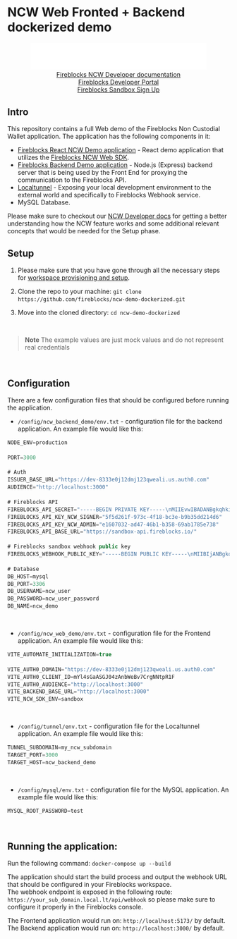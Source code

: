 # NCW Web Fronted + Backend dockerized demo
<div align="center">
  <div>
    <img src="./image/logo.svg" width="400px" heigth="200px">
      <div>
        <a href="https://ncw-developers.fireblocks.com/docs">Fireblocks NCW Developer documentation</a>
      </div>
      <div>
        <a href="https://developers.fireblocks.com/">Fireblocks Developer Portal</a>
      </div>
      <div>
        <a href="https://www.fireblocks.com/developer-sandbox-sign-up/">Fireblocks Sandbox Sign Up</a>
      </div>
  </div>
</div>



## Intro
This repository contains a full Web demo of the Fireblocks Non Custodial Wallet application.
The application has the following components in it:
- [Fireblocks React NCW Demo application](https://github.com/fireblocks/ncw-web-demo.git#main) - React demo application that utilizes the [Fireblocks NCW Web SDK](https://github.com/fireblocks/ncw-js-sdk).
- [Fireblocks Backend Demo application]() - Node.js (Express) backend server that is being used by the Front End for proxying the communication to the Fireblocks API.
- [Localtunnel](https://theboroer.github.io/localtunnel-www/) - Exposing your local development environment to the external world and specifically to Fireblocks Webhook service.
- MySQL Database.

Please make sure to checkout our [NCW Developer docs](https://ncw-developers.fireblocks.com/docs) for getting a better understanding how the NCW feature works and some additional relevant concepts that would be needed for the Setup phase.


## Setup

1. Please make sure that you have gone through all the necessary steps for [workspace provisioning and setup](https://ncw-developers.fireblocks.com/docs/implementation-steps).

2. Clone the repo to your machine:
```git clone https://github.com/fireblocks/ncw-demo-dockerized.git```

3. Move into the cloned directory:
```cd ncw-demo-dockerized```

<br/> 

> **Note**
> The example values are just mock values and do not represent real credentials

<br/>

## Configuration

There are a few configuration files that should be configured before running the application.
- `/config/ncw_backend_demo/env.txt` - configuration file for the backend application. An example file would like this:

```js
NODE_ENV=production

PORT=3000

# Auth
ISSUER_BASE_URL="https://dev-8333e0j12dmj123qweali.us.auth0.com"
AUDIENCE="http://localhost:3000"

# Fireblocks API 
FIREBLOCKS_API_SECRET="-----BEGIN PRIVATE KEY-----\nMIIEvwIBADANBgkqhkiG9w0BAQEFAASCBKkwggSlAgEAAoIBAQCodFzlv2mxg82H\...\nqt1ADkJPmFybZIhEY+ubRIOf5w==\n-----END PRIVATE KEY-----"
FIREBLOCKS_API_KEY_NCW_SIGNER="5f5d261f-973c-4f18-bc3e-b9b35dd214d6"
FIREBLOCKS_API_KEY_NCW_ADMIN="e1607032-ad47-46b1-b358-69ab1785e738"
FIREBLOCKS_API_BASE_URL="https://sandbox-api.fireblocks.io/"

# Fireblocks sandbox webhook public key
FIREBLOCKS_WEBHOOK_PUBLIC_KEY="-----BEGIN PUBLIC KEY-----\nMIIBIjANBgkqhkiG9w0BAQEFAAOCAQ8AMIIBCgKCAQEAw+fZuC+0vDYTf8fYnCN6\n71iHg98lPHBmafmqZqb+TUexn9sH6qNIBZ5SgYFxFK6dYXIuJ5uoORzihREvZVZP\n8DphdeKOMUrMr6b+Cchb2qS8qz8WS7xtyLU9GnBn6M5mWfjkjQr1jbilH15Zvcpz\nECC8aPUAy2EbHpnr10if2IHkIAWLYD+0khpCjpWtsfuX+LxqzlqQVW9xc6z7tshK\neCSEa6Oh8+ia7Zlu0b+2xmy2Arb6xGl+s+Rnof4lsq9tZS6f03huc+XVTmd6H2We\nWxFMfGyDCX2akEg2aAvx7231/6S0vBFGiX0C+3GbXlieHDplLGoODHUt5hxbPJnK\nIwIDAQAB\n-----END PUBLIC KEY-----"

# Database
DB_HOST=mysql
DB_PORT=3306
DB_USERNAME=ncw_user
DB_PASSWORD=ncw_user_password
DB_NAME=ncw_demo
```
<br/>

- `/config/ncw_web_demo/env.txt` - configuration file for the Frontend application. An example file would like this:
```js
VITE_AUTOMATE_INITIALIZATION=true

VITE_AUTH0_DOMAIN="https://dev-8333e0j12dmj123qweali.us.auth0.com"
VITE_AUTH0_CLIENT_ID=mYl4sGaASGJ04zAnbWeBv7CrgNNtpR1F
VITE_AUTH0_AUDIENCE="http://localhost:3000"
VITE_BACKEND_BASE_URL="http://localhost:3000"
VITE_NCW_SDK_ENV=sandbox
``` 
<br/>

+ `/config/tunnel/env.txt` - configuration file for the Localtunnel application. An example file would like this:
```js
TUNNEL_SUBDOMAIN=my_ncw_subdomain
TARGET_PORT=3000
TARGET_HOST=ncw_backend_demo
```

<br/>

+ `/config/mysql/env.txt` - configuration file for the MySQL application. An example file would like this:
```js
MYSQL_ROOT_PASSWORD=test
```

<br/>

## Running the application:
Run the following command:
```docker-compose up --build ```

The application should start the build process and output the webhook URL that should be configured in your Fireblocks workspace.\
The webhook endpoint is exposed in the following route: `https://your_sub_domain.local.lt/api/webhook` so please make sure to configure it properly in the Fireblocks console.
<br/>

The Frontend application would run on: `http://localhost:5173/` by default.\
The Backend application would run on: `http://localhost:3000/` by default.
